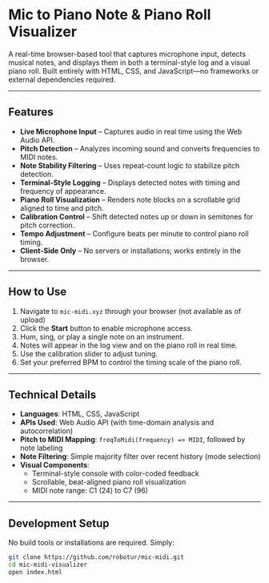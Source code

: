 # Mic to Piano Note & Piano Roll Visualizer

A real-time browser-based tool that captures microphone input, detects musical notes, and displays them in both a terminal-style log and a visual piano roll. Built entirely with HTML, CSS, and JavaScript—no frameworks or external dependencies required.

---

## Features

- **Live Microphone Input** – Captures audio in real time using the Web Audio API.
- **Pitch Detection** – Analyzes incoming sound and converts frequencies to MIDI notes.
- **Note Stability Filtering** – Uses repeat-count logic to stabilize pitch detection.
- **Terminal-Style Logging** – Displays detected notes with timing and frequency of appearance.
- **Piano Roll Visualization** – Renders note blocks on a scrollable grid aligned to time and pitch.
- **Calibration Control** – Shift detected notes up or down in semitones for pitch correction.
- **Tempo Adjustment** – Configure beats per minute to control piano roll timing.
- **Client-Side Only** – No servers or installations; works entirely in the browser.

---

## How to Use

1. Navigate to `mic-midi.xyz` through your browser (not available as of upload)
2. Click the **Start** button to enable microphone access.
3. Hum, sing, or play a single note on an instrument.
4. Notes will appear in the log view and on the piano roll in real time.
5. Use the calibration slider to adjust tuning.
6. Set your preferred BPM to control the timing scale of the piano roll.

---

## Technical Details

- **Languages**: HTML, CSS, JavaScript
- **APIs Used**: Web Audio API (with time-domain analysis and autocorrelation)
- **Pitch to MIDI Mapping**: `freqToMidi(frequency) => MIDI`, followed by note labeling
- **Note Filtering**: Simple majority filter over recent history (mode selection)
- **Visual Components**:
  - Terminal-style console with color-coded feedback
  - Scrollable, beat-aligned piano roll visualization
  - MIDI note range: C1 (24) to C7 (96)

---

## Development Setup

No build tools or installations are required. Simply:

```bash
git clone https://github.com/robotur/mic-midi.git
cd mic-midi-visualizer
open index.html
